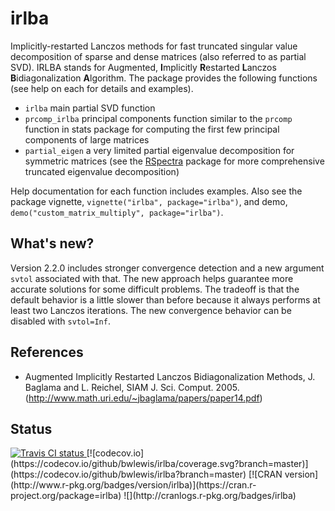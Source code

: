 # irlba

Implicitly-restarted Lanczos methods for fast truncated singular value decomposition
of sparse and dense matrices (also referred to as partial SVD).  IRLBA stands
for Augmented, <b>I</b>mplicitly <b>R</b>estarted <b>L</b>anczos
<b>B</b>idiagonalization <b>A</b>lgorithm. The package provides the following
functions (see help on each for details and examples).

* `irlba` main partial SVD function
* `prcomp_irlba`  principal components function similar to the `prcomp` function in stats package for computing the first few principal components of large matrices
* `partial_eigen` a very limited partial eigenvalue decomposition for symmetric matrices (see the [RSpectra](https://cran.r-project.org/package=RSpectra) package for more comprehensive truncated eigenvalue decomposition)

Help documentation for each function includes examples. Also see the package
vignette, `vignette("irlba", package="irlba")`, and demo,
`demo("custom_matrix_multiply", package="irlba")`.

## What's new?

Version 2.2.0 includes stronger convergence detection and a new argument
`svtol` associated with that. The new approach helps guarantee more accurate
solutions for some difficult problems. The tradeoff is that the default
behavior is a little slower than before because it always performs at least two
Lanczos iterations. The new convergence behavior can be disabled with
`svtol=Inf`.



## References

* Augmented Implicitly Restarted Lanczos Bidiagonalization Methods, J. Baglama and L. Reichel, SIAM J. Sci. Comput. 2005. (http://www.math.uri.edu/~jbaglama/papers/paper14.pdf)


## Status
<a href="https://travis-ci.org/bwlewis/irlba">
<img src="https://travis-ci.org/bwlewis/irlba.svg?branch=master" alt="Travis CI status"></img>
</a>
[![codecov.io](https://codecov.io/github/bwlewis/irlba/coverage.svg?branch=master)](https://codecov.io/github/bwlewis/irlba?branch=master)
[![CRAN version](http://www.r-pkg.org/badges/version/irlba)](https://cran.r-project.org/package=irlba)
![](http://cranlogs.r-pkg.org/badges/irlba)
